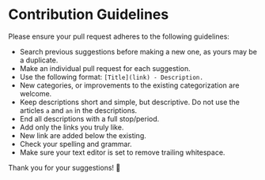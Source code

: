 # Contribution Guidelines

Please ensure your pull request adheres to the following guidelines:

- Search previous suggestions before making a new one, as yours may be a duplicate.
- Make an individual pull request for each suggestion.
- Use the following format: `[Title](link) - Description.`
- New categories, or improvements to the existing categorization are welcome.
- Keep descriptions short and simple, but descriptive. Do not use the articles `a` and `an` in the descriptions.
- End all descriptions with a full stop/period.
- Add only the links you truly like.
- New link are added below the existing.
- Check your spelling and grammar.
- Make sure your text editor is set to remove trailing whitespace.

Thank you for your suggestions! 🎉
